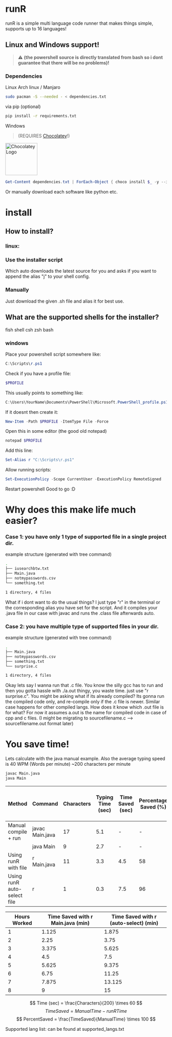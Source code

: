 # runR
runR is a simple multi language code runner that makes things simple, supports up to 16 languages!
## Linux and Windows support! 
> ⚠️ **(the powershell source is directly translated from bash so i dont guarantee that there will be no problems)!** 

### Dependencies
Linux
Arch linux / Manjaro

```bash
sudo pacman -S --needed - < dependencies.txt
```


via pip (optional)
```bash
pip install -r requirements.txt
```


Windows 
> (REQUIRES [Chocolatey](https://chocolatey.org/ "Package manager for Windows")!)

[<img src="https://img.chocolatey.org/logos/chocolatey.svg" alt="Chocolatey Logo" width="100"/>](https://chocolatey.org/)
```ps1
Get-Content dependencies.txt | ForEach-Object { choco install $_ -y --ignore-checksums }
```
Or manually download each software like python etc.

# install
## How to install?
### linux:
### Use the installer script 
Which auto downloads the latest source for you and asks if you want to append the alias "j" to your shell config.
### Manually
Just download the given .sh file and alias it for best use.
## What are the supported shells for the installer?
fish shell
csh
zsh
bash

### windows
Place your powershell script somewhere like:
```ps1
C:\Scripts\r.ps1
```
Check if you have a profile file:
```ps1
$PROFILE
```
This usually points to something like:
```ps1
C:\Users\YourName\Documents\PowerShell\Microsoft.PowerShell_profile.ps1
```
If it doesnt then create it:
```ps1
New-Item -Path $PROFILE -ItemType File -Force
```
Open this in some editor (the good old notepad)
```ps1
notepad $PROFILE
```
Add this line:
```ps1
Set-Alias r "C:\Scripts\r.ps1"
```
Allow running scripts:
```ps1
Set-ExecutionPolicy -Scope CurrentUser -ExecutionPolicy RemoteSigned
```
Restart powershell
Good to go :D


# Why does this make life much easier?
### Case 1: you have only 1 type of supported file in a single project dir.

example structure (generated with tree command)
```bash
.
├── iusearchbtw.txt
├── Main.java
├── notmypasswords.csv
└── something.txt

1 directory, 4 files
```
What if i dont want to do the usual things?
I just type "r" in the terminal or the corresponding alias you have set for the script.
And it compiles your .java file in our case with javac and runs the .class file afterwards auto.


### Case 2: you have multiple type of supported files in your dir.


example structure (generated with tree command)
```bash
.
├── Main.java
├── notmypasswords.csv
├── something.txt
└── surprise.c

1 directory, 4 files
```
Okay lets say I wanna run that .c file.
You know the silly gcc has to run and then you gotta hassle with ./a.out thingy, you waste time.
just use "r surprise.c".
You might be asking what if its already compiled? Its gonna run the compiled code only, and re-compile only if the .c file is newer.
Similar case happens for other compiled langs.
How does it know which .out file is for what? For now it assumes a.out is the name for compiled code in case of cpp and c files. (I might be migrating to sourcefilename.c --> sourcefilename.out format later)


# You save time!
Lets calculate with the java manual example.
Also the average typing speed is 40 WPM (Words per minute) ~200 characters per minute
```bash
javac Main.java
java Main
```
| Method                     | Command             | Characters | Typing Time (sec) | Time Saved (sec) | Percentage Saved (%) | Time Saved per Hour (min) |
|-----------------------------|-------------------|------------|-----------------|-----------------|--------------------|--------------------------|
| Manual compile + run        | javac Main.java    | 17         | 5.1             | -               | -                  | -                        |
|                             | java Main          | 9          | 2.7             | -               | -                  | -                        |
| Using runR with file        | r Main.java        | 11         | 3.3             | 4.5             | 58                 | 1.125                    |
| Using runR auto-select file | r                  | 1          | 0.3             | 7.5             | 96                 | 1.875                    |

| Hours Worked | Time Saved with r Main.java (min) | Time Saved with r (auto-select) (min) |
|--------------|---------------------------------|-------------------------------------|
| 1            | 1.125                           | 1.875                               |
| 2            | 2.25                            | 3.75                                |
| 3            | 3.375                           | 5.625                               |
| 4            | 4.5                             | 7.5                                 |
| 5            | 5.625                           | 9.375                               |
| 6            | 6.75                            | 11.25                               |
| 7            | 7.875                           | 13.125                              |
| 8            | 9                               | 15                                  |



$$
Time (sec) = \frac{Characters}{200} \times 60
$$
$$
TimeSaved = ManualTime - runRTime
$$
$$
PercentSaved = \frac{TimeSaved}{ManualTime} \times 100
$$

Supported lang list: can be found at supported_langs.txt



